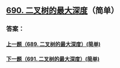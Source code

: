 ## [690. 二叉树的最大深度](https://leetcode-cn.com/problems/merge-two-sorted-lists/)（简单）





### 答案：



#### [上一题（689. 二叉树的最大深度）(简单)](https://github.com/sdwwld/leetCode/blob/master/src/main/java/com/wld/java/leetcode/leetCode0689.md)

#### [下一题（691. 二叉树的最大深度）(简单)](https://github.com/sdwwld/leetCode/blob/master/src/main/java/com/wld/java/leetcode/leetCode0691.md)